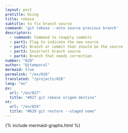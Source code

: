 ```yaml
---
layout: post
pretitle: Using
title: rebase
subtitle: to fix branch source
command: 'git rebase --onto source previous branch'
descriptors:
  - command: Command to reapply commits
  - part1: Flag to indicate the new source
  - part2: Branch or commit that should be the source
  - part3: Incorrect branch source
  - part4: Branch that needs correction
number: "028"
author: "@jtemporal"
mermaid: true
permalink: "/en/028"
translated: "/projects/028"
lang: "en"
pv: 
  url: "/en/027"
  title: "#027 git rebase origem destino"
nt:
  url: "/en/029"
  title: "#029 git restore --staged nome"
---
```


{% include mermaid-graphs.html %}